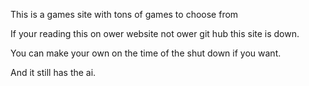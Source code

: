 This is a games site with tons of games to choose from


If your reading this on ower website not ower git hub this site is down.

You can make your own on the time of the shut down if you want.

And it still has the ai.

